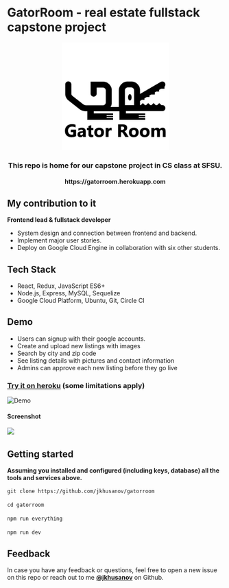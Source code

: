 # GatorRoom - real estate fullstack capstone project

<p align="center">
  <a href="https://gatorroom.herokuapp.com">
    <img alt="GatorRoom" src="client/public/gatrorroom.png" width="250">
  </a>
</p>

<h3 align="center">
  This repo is home for our capstone project in CS class at SFSU.
</h3>

<h4 align="center">
https://gatorroom.herokuapp.com
</h4>

## My contribution to it

**Frontend lead & fullstack developer**

- System design and connection between frontend and backend.
- Implement major user stories.
- Deploy on Google Cloud Engine in collaboration with six other students.

## Tech Stack

- React, Redux, JavaScript ES6+
- Node.js, Express, MySQL, Sequelize
- Google Cloud Platform, Ubuntu, Git, Circle CI

## Demo

- Users can signup with their google accounts.
- Create and upload new listings with images
- Search by city and zip code
- See listing details with pictures and contact information
- Admins can approve each new listing before they go live

### [Try it on heroku](https://gatorroom.herokuapp.com) (some limitations apply)

![Demo](https://github.com/jkhusanov/gatorroom/blob/master/Milestones/Demo/Demo.gif)

#### Screenshot

<img src="./Milestones/Demo/1.png">

## Getting started

**Assuming you installed and configured (including keys, database) all the tools and services above.**

```
git clone https://github.com/jkhusanov/gatorroom

cd gatorroom

npm run everything

npm run dev
```

## Feedback

In case you have any feedback or questions, feel free to open a new issue on this repo or reach out to me [**@jkhusanov**](https://github.com/jkhusanov) on Github.
